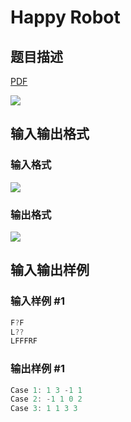 # Happy Robot

## 题目描述

[problemUrl]: https://uva.onlinejudge.org/index.php?option=com_onlinejudge&Itemid=8&category=861&page=show_problem&problem=4690

[PDF](https://uva.onlinejudge.org/external/128/p12825.pdf)

![](https://cdn.luogu.com.cn/upload/vjudge_pic/UVA12825/8a9837242cd1a7ab978ea53ad821cb7b7a069eb5.png)

## 输入输出格式

### 输入格式

![](https://cdn.luogu.com.cn/upload/vjudge_pic/UVA12825/f60a7b0ebdbf62f3d2aaca891cb5b8d458294fd8.png)

### 输出格式

![](https://cdn.luogu.com.cn/upload/vjudge_pic/UVA12825/3d9ed80d86cbd5a5758980c02e8fa22e2ca4e40e.png)

## 输入输出样例

### 输入样例 #1

```cpp
F?F
L??
LFFFRF
```


### 输出样例 #1

```cpp
Case 1: 1 3 -1 1
Case 2: -1 1 0 2
Case 3: 1 1 3 3
```



